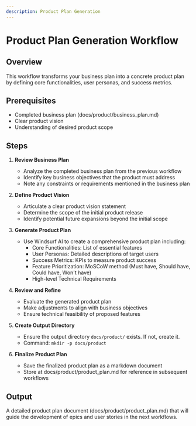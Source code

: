 ```yaml
---
description: Product Plan Generation
---
```


# Product Plan Generation Workflow

## Overview
This workflow transforms your business plan into a concrete product plan by defining core functionalities, user personas, and success metrics.

## Prerequisites
- Completed business plan (docs/product/business_plan.md)
- Clear product vision
- Understanding of desired product scope

## Steps

1. **Review Business Plan**
   - Analyze the completed business plan from the previous workflow
   - Identify key business objectives that the product must address
   - Note any constraints or requirements mentioned in the business plan

2. **Define Product Vision**
   - Articulate a clear product vision statement
   - Determine the scope of the initial product release
   - Identify potential future expansions beyond the initial scope

3. **Generate Product Plan**
   - Use Windsurf AI to create a comprehensive product plan including:
     - Core Functionalities: List of essential features
     - User Personas: Detailed descriptions of target users
     - Success Metrics: KPIs to measure product success
     - Feature Prioritization: MoSCoW method (Must have, Should have, Could have, Won't have)
     - High-level Technical Requirements

4. **Review and Refine**
   - Evaluate the generated product plan
   - Make adjustments to align with business objectives
   - Ensure technical feasibility of proposed features

5. **Create Output Directory**
   - Ensure the output directory `docs/product/` exists. If not, create it.
   - Command: `mkdir -p docs/product`

6. **Finalize Product Plan**
   - Save the finalized product plan as a markdown document
   - Store at docs/product/product_plan.md for reference in subsequent workflows

## Output
A detailed product plan document (docs/product/product_plan.md) that will guide the development of epics and user stories in the next workflows.
